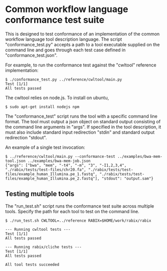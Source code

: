 # Common workflow language conformance test suite

This is designed to test conformance of an implementation of the common
workflow language tool description language.  The script "conformance_test.py"
accepts a path to a tool executable supplied on the command line and goes
through each test case defined in "conformance_test.json".

For example, to run the conformance test against the "cwltool" reference
implementation:

```
$ ./conformance_test.py ../reference/cwltool/main.py
Test [1/1]
All tests passed
```

The cwltool relies on node.js. To install on ubuntu, 

```
$ sudo apt-get install nodejs npm
```

The "conformance_test" script runs the tool with a specific command line
format. The tool must output a json object on standard output consisting of the
command line arguments in "args".  If specified in the tool description, it
must also include standard input redirection "stdin" and standard output
redirection "stdout".

An example of a single test invocation:

```
$ ../reference/cwltool/main.py --conformance-test ../examples/bwa-mem-tool.json ../examples/bwa-mem-job.json
{"args": ["bwa", "mem", "-t4", "-m", "3", "-I1,2,3,4", "./rabix/tests/test-files/chr20.fa", "./rabix/tests/test-files/example_human_Illumina.pe_1.fastq", "./rabix/tests/test-files/example_human_Illumina.pe_2.fastq"], "stdout": "output.sam"}
```

## Testing multiple tools

The "run_test.sh" script runs the conformance test suite across multiple tools.
Specify the path for each tool to test on the command line.

```
$ ./run_test.sh CWLTOOL=../reference RABIX=$HOME/work/rabix/rabix

--- Running cwltool tests ---
Test [1/1]
All tests passed

--- Running rabix/cliche tests ---
Test [1/1]
All tests passed

All tool tests succeeded
```
